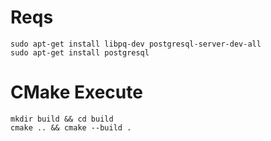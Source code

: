 # Reqs
```
sudo apt-get install libpq-dev postgresql-server-dev-all
sudo apt-get install postgresql
```
# CMake Execute
```
mkdir build && cd build
cmake .. && cmake --build .
```